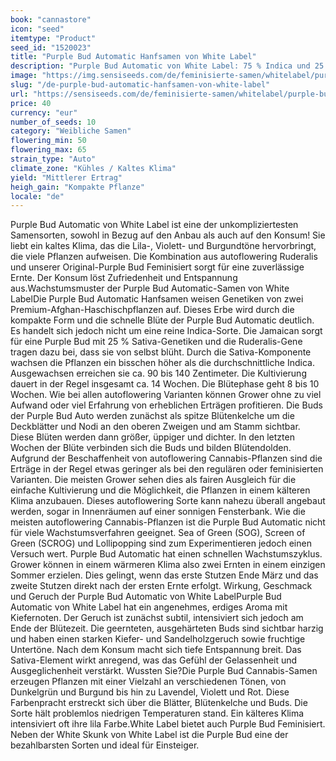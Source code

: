 ```yaml
---
book: "cannastore"
icon: "seed"
itemtype: "Product"
seed_id: "1520023"
title: "Purple Bud Automatic Hanfsamen von White Label"
description: "Purple Bud Automatic von White Label: 75 % Indica und 25 % Sativa. Blüht von selbst, gedeiht sogar in kälterem Klima, geschätzt für leuchtende Lilatöne."
image: "https://img.sensiseeds.com/de/feminisierte-samen/whitelabel/purple-bud-autoflowering-image.png"
slug: "/de-purple-bud-automatic-hanfsamen-von-white-label"
url: "https://sensiseeds.com/de/feminisierte-samen/whitelabel/purple-bud-autoflowering?a_aid=cannastore"
price: 40
currency: "eur"
number_of_seeds: 10
category: "Weibliche Samen"
flowering_min: 50
flowering_max: 65
strain_type: "Auto"
climate_zone: "Kühles / Kaltes Klima"
yield: "Mittlerer Ertrag"
heigh_gain: "Kompakte Pflanze"
locale: "de"
---
```

Purple Bud Automatic von White Label ist eine der unkompliziertesten Samensorten, sowohl in Bezug auf den Anbau als auch auf den Konsum! Sie liebt ein kaltes Klima, das die Lila-, Violett- und Burgundtöne hervorbringt, die viele Pflanzen aufweisen. Die Kombination aus autoflowering Ruderalis und unserer Original-Purple Bud Feminisiert sorgt für eine zuverlässige Ernte. Der Konsum löst Zufriedenheit und Entspannung aus.Wachstumsmuster der Purple Bud Automatic-Samen von White LabelDie Purple Bud Automatic Hanfsamen weisen Genetiken von zwei Premium-Afghan-Haschischpflanzen auf. Dieses Erbe wird durch die kompakte Form und die schnelle Blüte der Purple Bud Automatic deutlich. Es handelt sich jedoch nicht um eine reine Indica-Sorte. Die Jamaican sorgt für eine Purple Bud mit 25 % Sativa-Genetiken und die Ruderalis-Gene tragen dazu bei, dass sie von selbst blüht. Durch die Sativa-Komponente wachsen die Pflanzen ein bisschen höher als die durchschnittliche Indica. Ausgewachsen erreichen sie ca. 90 bis 140 Zentimeter. Die Kultivierung dauert in der Regel insgesamt ca. 14 Wochen. Die Blütephase geht 8 bis 10 Wochen. Wie bei allen autoflowering Varianten können Grower ohne zu viel Aufwand oder viel Erfahrung von erheblichen Erträgen profitieren. Die Buds der Purple Bud Auto werden zunächst als spitze Blütenkelche um die Deckblätter und Nodi an den oberen Zweigen und am Stamm sichtbar. Diese Blüten werden dann größer, üppiger und dichter. In den letzten Wochen der Blüte verbinden sich die Buds und bilden Blütendolden. Aufgrund der Beschaffenheit von autoflowering Cannabis-Pflanzen sind die Erträge in der Regel etwas geringer als bei den regulären oder feminisierten Varianten. Die meisten Grower sehen dies als fairen Ausgleich für die einfache Kultivierung und die Möglichkeit, die Pflanzen in einem kälteren Klima anzubauen. Dieses autoflowering Sorte kann nahezu überall angebaut werden, sogar in Innenräumen auf einer sonnigen Fensterbank. Wie die meisten autoflowering Cannabis-Pflanzen ist die Purple Bud Automatic nicht für viele Wachstumsverfahren geeignet. Sea of Green (SOG), Screen of Green (SCROG) und Lollipopping sind zum Experimentieren jedoch einen Versuch wert. Purple Bud Automatic hat einen schnellen Wachstumszyklus. Grower können in einem wärmeren Klima also zwei Ernten in einem einzigen Sommer erzielen. Dies gelingt, wenn das erste Stutzen Ende März und das zweite Stutzen direkt nach der ersten Ernte erfolgt. Wirkung, Geschmack und Geruch der Purple Bud Automatic von White LabelPurple Bud Automatic von White Label hat ein angenehmes, erdiges Aroma mit Kiefernoten. Der Geruch ist zunächst subtil, intensiviert sich jedoch am Ende der Blütezeit. Die geernteten, ausgehärteten Buds sind sichtbar harzig und haben einen starken Kiefer- und Sandelholzgeruch sowie fruchtige Untertöne. Nach dem Konsum macht sich tiefe Entspannung breit. Das Sativa-Element wirkt anregend, was das Gefühl der Gelassenheit und Ausgeglichenheit verstärkt. Wussten Sie?Die Purple Bud Cannabis-Samen erzeugen Pflanzen mit einer Vielzahl an verschiedenen Tönen, von Dunkelgrün und Burgund bis hin zu Lavendel, Violett und Rot. Diese Farbenpracht erstreckt sich über die Blätter, Blütenkelche und Buds. Die Sorte hält problemlos niedrigen Temperaturen stand. Ein kälteres Klima intensiviert oft ihre lila Farbe.White Label bietet auch Purple Bud Feminisiert. Neben der White Skunk von White Label ist die Purple Bud eine der bezahlbarsten Sorten und ideal für Einsteiger.
